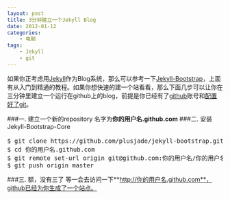 ```yaml
--- 
layout: post
title: 3分钟建立一个Jekyll Blog
date: 2012-01-12
categories:
    - 电脑
tags:
    - Jekyll
    - git
---
```


如果你正考虑用[Jekyll](https://github.com/mojombo/jekyll)作为Blog系统，那么可以参考一下[Jekyll-Bootstrap](http://jekyllbootstrap.com/)，上面有从入门到精通的教程。如果你想快速的建一个站看看，那么下面几步可以让你在三分钟里建立一个运行在github上的blog，前提是你已经有了[github](https://github.com/)账号和[配置好了git](http://help.github.com/mac-set-up-git/)。

###一. 建立一个新的repository
名字为**你的用户名.github.com**
###二. 安装Jekyll-Bootstrap-Core
<pre>
$ git clone https://github.com/plusjade/jekyll-bootstrap.git 你的用户名.github.com
$ cd 你的用户名.github.com
$ git remote set-url origin git@github.com:你的用户名/你的用户名.github.com.git
$ git push origin master
</pre>
###三. 额，没有三了
等一会去访问一下**http://你的用户名.github.com**，github已经为你生成了一个站点。
